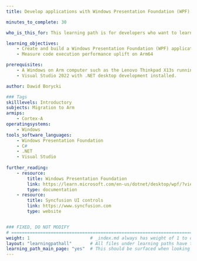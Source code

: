 ```yaml
---
title: Develop applications with Windows Presentation Foundation (WPF) on Windows on Arm

minutes_to_complete: 30

who_is_this_for: This learning path is for developers who want to learn how to create desktop applications and leverage performance improvements on Arm64.

learning_objectives:
    - Create and build a Windows Presentation Foundation (WPF) application
    - Measure code execution performance uplift on Arm64    

prerequisites:
    - A Windows on Arm computer such as the Lenovo Thinkpad X13s running Windows 11 or a Windows on Arm [virtual machine](/learning-paths/cross-platform/woa_azure/).
    - Visual Studio 2022 with .NET desktop development installed.

author: Dawid Borycki

### Tags
skilllevels: Introductory
subjects: Migration to Arm
armips:
    - Cortex-A
operatingsystems:
    - Windows
tools_software_languages:
    - Windows Presentation Foundation
    - C#
    - .NET
    - Visual Studio
    
further_reading:
    - resource:
        title: Windows Presentation Foundation
        link: https://learn.microsoft.com/en-us/dotnet/desktop/wpf/?view=netdesktop-8.0
        type: documentation
    - resource:
        title: Syncfusion UI controls
        link: https://www.syncfusion.com
        type: website


### FIXED, DO NOT MODIFY
# ================================================================================
weight: 1                       # _index.md always has weight of 1 to order correctly
layout: "learningpathall"       # All files under learning paths have this same wrapper
learning_path_main_page: "yes"  # This should be surfaced when looking for related content. Only set for _index.md of learning path content.
---
```

